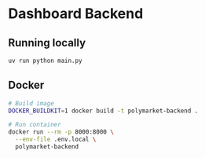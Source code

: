 # Dashboard Backend

## Running locally

```bash
uv run python main.py
```

## Docker

```bash
# Build image
DOCKER_BUILDKIT=1 docker build -t polymarket-backend .

# Run container
docker run --rm -p 8000:8000 \
  --env-file .env.local \
  polymarket-backend
```
